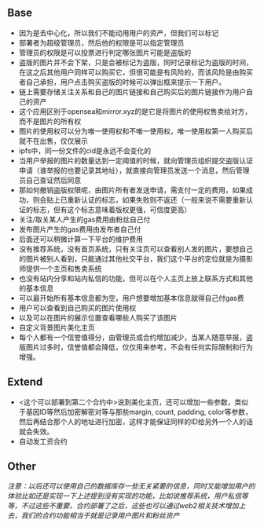 ## Base

* 因为是去中心化，所以我们不能动用用户的资产，但我们可以标记
* 部署者为超级管理员，然后他的权限是可以指定管理员
* 管理员的权限是可以投票进行判定哪张图片可能是盗版的
* 盗版的图片并不会下架，只是会被标记为盗版，同时记录标记为盗版的时间，在这之后其他用户同样可以购买它，但很可能是有风险的，而该风险是由购买者自己承担，用户点击购买盗版的时候可以弹出框来提示一下用户。
* 链上需要存储关注关系和自己的图片链接和自己购买后的图片链接作为用户自己的资产
* 这个应用区别于opensea和mirror.xyz的是它是将图片的使用权售卖给对方，而不是图片的所有权
* 图片的使用权可以分为唯一使用权和不唯一使用权，唯一使用权第一人购买后就不在出售，仅仅展示
* ipfs中，同一份文件的cid是永远不会变化的
* 当用户举报的图片的数量达到一定阈值的时候，就向管理员组织提交盗版认证申请（谁举报的也要记录其地址），就直接向管理员发送一个消息，然后管理员自己查证然后同意
* 那如何撤销盗版权限呢，由图片所有者发送申请，需支付一定的费用，如果成功，则会贴上已重新认证的标志，如果失败则不返还（一般来说不需要重新认证的标志，但有这个标志意味着版权更强，可信度更高）
* 关注/取关某人产生的gas费用由粉丝自己付
* 发布图片产生的gas费用由发布者自己付
* 后面还可以稍微计算一下平台的维护费用
* 没有推荐系统，没有首页系统，只有关注页可以查看别人发的图片，要想自己的图片被别人看到，只能通过其他社交平台，我们这个平台的定位就是为摄影师提供一个主页和售卖系统
* 也没有站内分享和站内私信的功能，但可以在个人主页上放上联系方式和其他的基本信息
* 可以最开始所有基本信息都为空，用户想要增加基本信息就得自己付gas费
* 用户可以查看到自己购买的图片使用权
* 以及可以在图片的展示位置查看哪些人购买了该图片
* 自定义背景图片美化主页
* 每个人都有一个信誉值得分，由管理员或合约增加减少，当某人随意举报，盗版图片过多时，信誉值都会降低，仅仅用来参考，不会有任何实际限制和行为增强。

## Extend

* <这个可以部署到第二个合约中>说到美化主页，还可以增加一些参数，类似于基因ID等然后加密解密对等与那些margin, count, padding, color等参数，然后再结合那个人的地址进行加密，这样才能保证同样的ID给另外一个人的话就会失效。
* 自动发工资合约

## Other

*注意：以后还可以使用自己的数据库存一些无关紧要的信息，同时又能增加用户的体验比如还是实现一下上述提到没有实现的功能，比如说推荐系统，用户私信等等，不过这些不重要，合约部署了之后，这些也可以通过web2相关技术增加上去，我们的合约功能相当于就是记录用户图片和粉丝资产*

